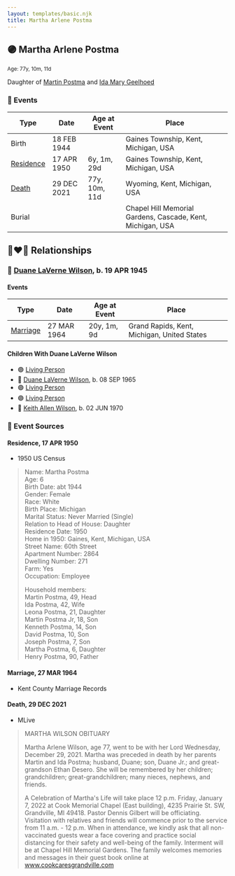 ```yaml
---
layout: templates/basic.njk
title: Martha Arlene Postma
---
```

## 🟣 Martha Arlene Postma
<small>Age: 77y, 10m, 11d</small>

Daughter of [Martin Postma](/people/7/7474832) and [Ida Mary Geelhoed](/people/1/11612484)

### 📆 Events

Type | Date | Age at Event | Place
------ | ------ | ------ | ------
Birth | 18 FEB 1944 |  | Gaines Township, Kent, Michigan, USA
[Residence](#event-event-0) | 17 APR 1950 | 6y, 1m, 29d | Gaines Township, Kent, Michigan, USA
[Death](#event-event-5) | 29 DEC 2021 | 77y, 10m, 11d | Wyoming, Kent, Michigan, USA
Burial |  |  | Chapel Hill Memorial Gardens, Cascade, Kent, Michigan, USA

## 👩‍❤️‍👨 Relationships

### 🔵 [Duane LaVerne Wilson](/people/6/61086158), b. 19 APR 1945

#### Events

Type | Date | Age at Event | Place
------ | ------ | ------ | ------
[Marriage](#event-family-0-event-0) | 27 MAR 1964 | 20y, 1m, 9d | Grand Rapids, Kent, Michigan, United States
#### Children With Duane LaVerne Wilson
* 🟣 [Living Person](/people/9/92555368)
* 🔵 [Duane LaVerne Wilson](/people/2/26268040), b. 08 SEP 1965
* 🟣 [Living Person](/people/4/47560746)
* 🟣 [Living Person](/people/4/46067436)
* 🔵 [Keith Allen Wilson](/people/3/37910144), b. 02 JUN 1970
### 📰 Event Sources

#### <a id="event-event-0"></a> Residence, 17 APR 1950
* 1950 US Census
>   
  > Name: Martha Postma  
  > Age: 6  
  > Birth Date: abt 1944  
  > Gender: Female  
  > Race: White  
  > Birth Place: Michigan  
  > Marital Status: Never Married (Single)  
  > Relation to Head of House: Daughter  
  > Residence Date: 1950  
  > Home in 1950: Gaines, Kent, Michigan, USA  
  > Street Name: 60th Street  
  > Apartment Number: 2864  
  > Dwelling Number: 271  
  > Farm: Yes  
  > Occupation: Employee  
  >   
  > Household members:  
  > Martin Postma, 49, Head  
  > Ida Postma, 42, Wife  
  > Leona Postma, 21, Daughter  
  > Martin Postma Jr, 18, Son  
  > Kenneth Postma, 14, Son  
  > David Postma, 10, Son  
  > Joseph Postma, 7, Son  
  > Martha Postma, 6, Daughter  
  > Henry Postma, 90, Father  
  >

#### <a id="event-family-0-event-0"></a> Marriage, 27 MAR 1964
* Kent County Marriage Records

#### <a id="event-event-5"></a> Death, 29 DEC 2021
* MLive
>   
  > MARTHA WILSON OBITUARY  
  >   
  > Martha Arlene Wilson, age 77, went to be with her Lord Wednesday, December 29, 2021. Martha was preceded in death by her parents Martin and Ida Postma; husband, Duane; son, Duane Jr.; and great-grandson Ethan Desero. She will be remembered by her children; grandchildren; great-grandchildren; many nieces, nephews, and friends.  
  >   
  > A Celebration of Martha's Life will take place 12 p.m. Friday, January 7, 2022 at Cook Memorial Chapel (East building), 4235 Prairie St. SW, Grandville, MI 49418. Pastor Dennis Gilbert will be officiating. Visitation with relatives and friends will commence prior to the service from 11 a.m. - 12 p.m. When in attendance, we kindly ask that all non-vaccinated guests wear a face covering and practice social distancing for their safety and well-being of the family. Interment will be at Chapel Hill Memorial Gardens. The family welcomes memories and messages in their guest book online at www.cookcaresgrandville.com
